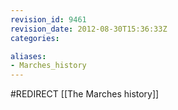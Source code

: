 ```yaml
---
revision_id: 9461
revision_date: 2012-08-30T15:36:33Z
categories:

aliases:
- Marches_history
---
```


#REDIRECT [[The Marches history]]